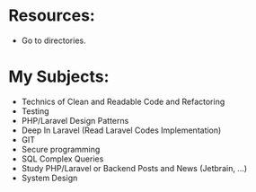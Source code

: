 # Resources:
- Go to directories.

# My Subjects:
- Technics of Clean and Readable Code and Refactoring  
- Testing  
- PHP/Laravel Design Patterns  
- Deep In Laravel (Read Laravel Codes Implementation)  
- GIT  
- Secure programming  
- SQL Complex Queries  
- Study PHP/Laravel or Backend Posts and News (Jetbrain, ...)  
- System Design 

